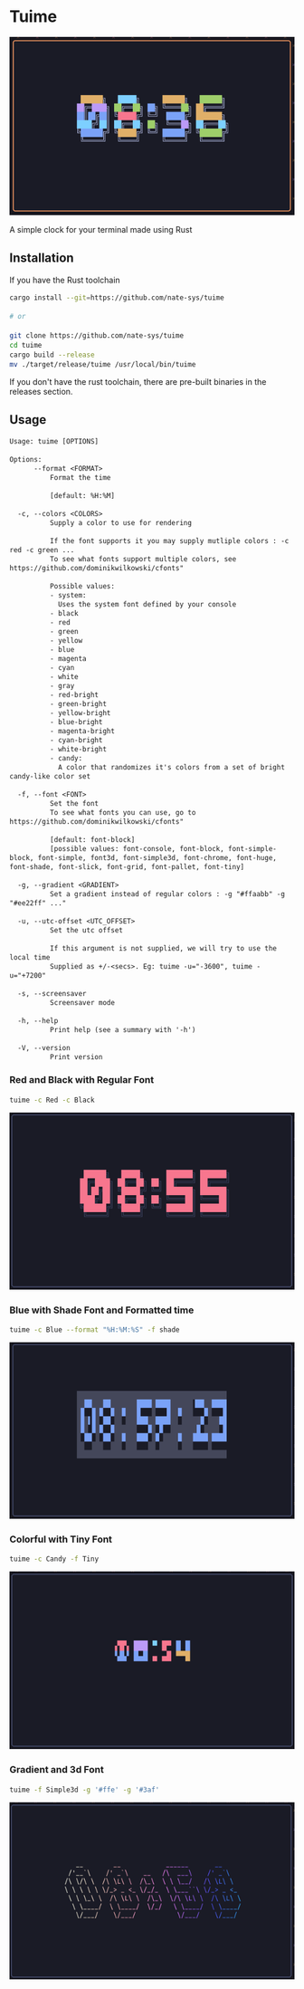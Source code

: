 # Tuime

![candy_scrot](assets/candy.png)

A simple clock for your terminal made using Rust  
## Installation
If you have the Rust toolchain
```sh 
cargo install --git=https://github.com/nate-sys/tuime

# or

git clone https://github.com/nate-sys/tuime
cd tuime
cargo build --release
mv ./target/release/tuime /usr/local/bin/tuime
```

If you don't have the rust toolchain, there are pre-built binaries in the releases section.

## Usage

```
Usage: tuime [OPTIONS]

Options:
      --format <FORMAT>
          Format the time

          [default: %H:%M]

  -c, --colors <COLORS>
          Supply a color to use for rendering

          If the font supports it you may supply mutliple colors : -c red -c green ...
          To see what fonts support multiple colors, see https://github.com/dominikwilkowski/cfonts"

          Possible values:
          - system:
            Uses the system font defined by your console
          - black
          - red
          - green
          - yellow
          - blue
          - magenta
          - cyan
          - white
          - gray
          - red-bright
          - green-bright
          - yellow-bright
          - blue-bright
          - magenta-bright
          - cyan-bright
          - white-bright
          - candy:
            A color that randomizes it's colors from a set of bright candy-like color set

  -f, --font <FONT>
          Set the font
          To see what fonts you can use, go to https://github.com/dominikwilkowski/cfonts"

          [default: font-block]
          [possible values: font-console, font-block, font-simple-block, font-simple, font3d, font-simple3d, font-chrome, font-huge, font-shade, font-slick, font-grid, font-pallet, font-tiny]

  -g, --gradient <GRADIENT>
          Set a gradient instead of regular colors : -g "#ffaabb" -g "#ee22ff" ..."

  -u, --utc-offset <UTC_OFFSET>
          Set the utc offset

          If this argument is not supplied, we will try to use the local time
          Supplied as +/-<secs>. Eg: tuime -u="-3600", tuime -u="+7200"

  -s, --screensaver
          Screensaver mode

  -h, --help
          Print help (see a summary with '-h')

  -V, --version
          Print version
```

### Red and Black with Regular Font
```sh
tuime -c Red -c Black
```
![red black](assets/NormalRed.png)

### Blue with Shade Font and Formatted time
```sh
tuime -c Blue --format "%H:%M:%S" -f shade
```
![blue shade](assets/ShadeBlue.png)

### Colorful with Tiny Font
```sh
tuime -c Candy -f Tiny
```
![tiny candy](assets/Tiny.png)

### Gradient and 3d Font
```sh
tuime -f Simple3d -g '#ffe' -g '#3af'
```
![simple3d](assets/3d-grad.png)
